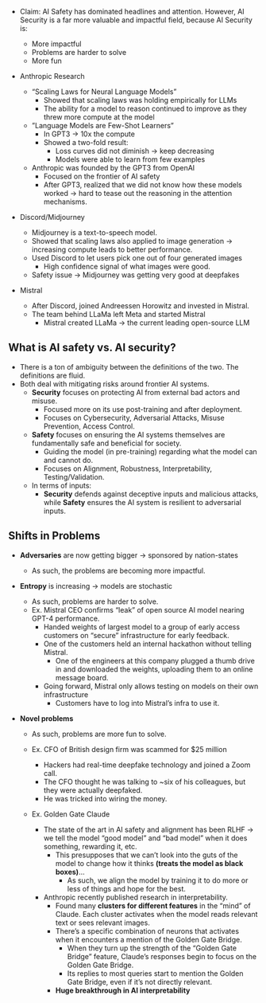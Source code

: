 
* Claim: AI Safety has dominated headlines and attention. However, AI Security is a far more valuable and impactful field, because AI Security is:
  * More impactful
  * Problems are harder to solve
  * More fun

* Anthropic Research
  * “Scaling Laws for Neural Language Models”
    * Showed that scaling laws was holding empirically for LLMs
    * The ability for a model to reason continued to improve as they threw more compute at the model
  * ”Language Models are Few-Shot Learners”
    * In GPT3 -> 10x the compute
    * Showed a two-fold result:
      * Loss curves did not diminish -> keep decreasing
      * Models were able to learn from few examples
  * Anthropic was founded by the GPT3 from OpenAI
    * Focused on the frontier of AI safety
    * After GPT3, realized that we did not know how these models worked -> hard to tease out the reasoning in the attention mechanisms.

* Discord/Midjourney
  * Midjourney is a text-to-speech model.
  * Showed that scaling laws also applied to image generation -> increasing compute leads to better performance.
  * Used Discord to let users pick one out of four generated images
    * High confidence signal of what images were good.
  * Safety issue -> Midjourney was getting very good at deepfakes

* Mistral
  * After Discord, joined Andreessen Horowitz and invested in Mistral.
  * The team behind LLaMa left Meta and started Mistral
    * Mistral created LLaMa -> the current leading open-source LLM

## What is AI safety vs. AI security?
* There is a ton of ambiguity between the definitions of the two. The definitions are fluid.
* Both deal with mitigating risks around frontier AI systems.
  * **Security** focuses on protecting AI from external bad actors and misuse.
    * Focused more on its use post-training and after deployment.
    * Focuses on Cybersecurity, Adversarial Attacks, Misuse Prevention, Access Control.
  * **Safety** focuses on ensuring the AI systems themselves are fundamentally safe and beneficial for society.
    * Guiding the model (in pre-training) regarding what the model can and cannot do.
    * Focuses on Alignment, Robustness, Interpretability, Testing/Validation.
  * In terms of inputs:
    * **Security** defends against deceptive inputs and malicious attacks, while **Safety** ensures the AI system is resilient to adversarial inputs.

## Shifts in Problems
* **Adversaries** are now getting bigger -> sponsored by nation-states
  * As such, the problems are becoming more impactful.

* **Entropy** is increasing -> models are stochastic
  * As such, problems are harder to solve.
  * Ex. Mistral CEO confirms “leak” of open source AI model nearing GPT-4 performance.
    * Handed weights of largest model to a group of early access customers on “secure” infrastructure for early feedback.
    * One of the customers held an internal hackathon without telling Mistral.
      * One of the engineers at this company plugged a thumb drive in and downloaded the weights, uploading them to an online message board.
    * Going forward, Mistral only allows testing on models on their own infrastructure
      * Customers have to log into Mistral’s infra to use it.

* **Novel problems**
  * As such, problems are more fun to solve.
  * Ex. CFO of British design firm was scammed for $25 million
    * Hackers had real-time deepfake technology and joined a Zoom call.
    * The CFO thought he was talking to ~six of his colleagues, but they were actually deepfaked.
    * He was tricked into wiring the money.

  * Ex. Golden Gate Claude
    * The state of the art in AI safety and alignment has been RLHF -> we tell the model “good model” and “bad model” when it does something, rewarding it, etc.
      * This presupposes that we can’t look into the guts of the model to change how it thinks **(treats the model as black boxes)**…
        * As such, we align the model by training it to do more or less of things and hope for the best.
    * Anthropic recently published research in interpretability.
      * Found many **clusters for different features** in the “mind” of Claude. Each cluster activates when the model reads relevant text or sees relevant images.
      * There’s a specific combination of neurons that activates when it encounters a mention of the Golden Gate Bridge.
        * When they turn up the strength of the “Golden Gate Bridge” feature, Claude’s responses begin to focus on the Golden Gate Bridge.
        * Its replies to most queries start to mention the Golden Gate Bridge, even if it’s not directly relevant.
      * **Huge breakthrough in AI interpretability**


